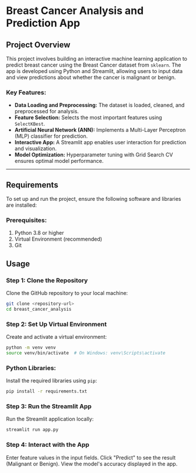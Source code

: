 # Breast Cancer Analysis and Prediction App

## Project Overview

This project involves building an interactive machine learning application to predict breast cancer using the Breast Cancer dataset from `sklearn`. The app is developed using Python and Streamlit, allowing users to input data and view predictions about whether the cancer is malignant or benign.

### Key Features:

- **Data Loading and Preprocessing:** The dataset is loaded, cleaned, and preprocessed for analysis.
- **Feature Selection:** Selects the most important features using `SelectKBest`.
- **Artificial Neural Network (ANN):** Implements a Multi-Layer Perceptron (MLP) classifier for prediction.
- **Interactive App:** A Streamlit app enables user interaction for prediction and visualization.
- **Model Optimization:** Hyperparameter tuning with Grid Search CV ensures optimal model performance.

---

## Requirements

To set up and run the project, ensure the following software and libraries are installed:

### Prerequisites:

1. Python 3.8 or higher
2. Virtual Environment (recommended)
3. Git

## Usage

### Step 1: Clone the Repository

Clone the GitHub repository to your local machine:

```bash
git clone <repository-url>
cd breast_cancer_analysis
```

### Step 2: Set Up Virtual Environment

Create and activate a virtual environment:

```bash
python -m venv venv
source venv/bin/activate  # On Windows: venv\Scripts\activate
```

### Python Libraries:

Install the required libraries using `pip`:

```bash
pip install -r requirements.txt
```

### Step 3: Run the Streamlit App

Run the Streamlit application locally:

```bash
streamlit run app.py
```

### Step 4: Interact with the App

Enter feature values in the input fields.
Click "Predict" to see the result (Malignant or Benign).
View the model's accuracy displayed in the app.
